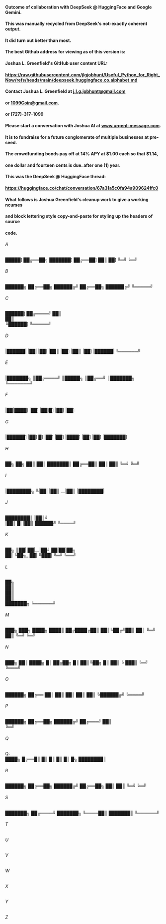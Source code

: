 #### Outcome of collaboration with DeepSeek @ HuggingFace and Google Gemini.
#### This was manually recycled from DeepSeek's not-exactly coherent output.
#### It did turn out better than most.
#### The best Github address for viewing as of this version is:
#### Joshua L. Greenfield's GitHub user content URL:
#### https://raw.githubusercontent.com/jlgjobhunt/Useful_Python_for_Right_Now/refs/heads/main/deepseek.huggingface.co.alphabet.md
#### Contact Joshua L. Greenfield at j.l.g.jobhunt@gmail.com
#### or 1099Coin@gmail.com.
#### or (727)-317-1099
#### Please start a conversation with Joshua AI at www.urgent-message.com.
#### It is to fundraise for a future conglomerate of multiple businesses at pre-seed.
#### The crowdfunding bonds pay off at 14% APY at $1.00 each so that $1.14,
#### one dollar and fourteen cents is due. after one (1) year.
#### This was the DeepSeek @ HuggingFace thread:
#### https://huggingface.co/chat/conversation/67a31a5c0fa94a909624ffc0
####
####
#### What follows is Joshua Greenfield's cleanup work to give a working ncurses
#### and block lettering style copy-and-paste for styling up the headers of source
#### code.



###### A



 █████]
██╔══██╗
███████]
██╔══██]
██║  ██]
╚═╝  ╚═╝



###### B


██████╗
██╔══██╗
██████╔╝
██╔══██╗
██████╔╝
╚═════╝


###### C


 ██████]
██╔════╝
██║     
██║     
╚██████]
 ╚═════╝



###### D

|██████|
|██|  |██]
|██║   |██]
|██║  |██]
|██████|
╚══════╝




###### E


|███████╗
║██╔════╝
║█████╗
║██╔══╝
║███████╗
╚═══════╝


###### F

|██|████]
|██]
|██]█]
|██]
|██]



###### G

|██████]
|██]  █]
|██]
|██] |████]
|██] |██]
|███████]



###### H
██╗  ██╗
██║  ██║
███████║
██╔══██║
██║  ██║
╚═╝  ╚═╝



###### I
|████████╗
  ╚|██|
   |██║
 __|██║ 
|████████|



###### J
  
   ████████║
     |██║╝   
     |██║
 █|  |██║
 ██████╝
 ╚════╝



###### K

██╗   ║██|
██|__|██╝
██|██|██╗    
██|   ╚██╗_
██|    ╚███|
╚═╝     ╚══╝


###### L
██╗     
██║     
██║     
██║     
███████╗
╚══════╝



###### M

███╗   ███╗
████╗ ████║
██╔████╔██║
██║╚██╔╝██║
██║ ╚═╝ ██║
╚═╝     ╚═╝


###### N

███╗   ██║
████╗   █║
██╔██╗  █║
██║╚██╗ █║
██║ ╚ ███║
╚═╝  ╚═══╝

###### O
 ██████╗
██╔══ ██║
██║   ██║
██║   ██║
╚██████╔╝
 ╚════╝


###### P
██████╗ 
██╔══██╗
██████╔╝
██╔═══╝ 
██║      
╚═╝      


###### Q

Q:  
 ████╗
█╔══█║
█║  █║ 
█║  █║ █╗
████████║


###### R
██████╗
██╔══██╗
██████╔╝
██╔══██╗
██║  ██║
╚═╝  ╚═╝


###### S
███████╗
██╔════╝
███████╗
╚════██║
███████║
╚══════╝


###### T

###### U

###### V

###### W

###### X

###### Y

###### Z